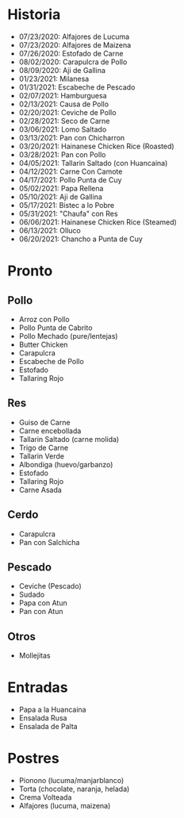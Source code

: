# Historia

- 07/23/2020: Alfajores de Lucuma
- 07/23/2020: Alfajores de Maizena
- 07/26/2020: Estofado de Carne
- 08/02/2020: Carapulcra de Pollo
- 08/09/2020: Aji de Gallina
- 01/23/2021: Milanesa
- 01/31/2021: Escabeche de Pescado
- 02/07/2021: Hamburguesa
- 02/13/2021: Causa de Pollo
- 02/20/2021: Ceviche de Pollo
- 02/28/2021: Seco de Carne
- 03/06/2021: Lomo Saltado
- 03/13/2021: Pan con Chicharron
- 03/20/2021: Hainanese Chicken Rice (Roasted)
- 03/28/2021: Pan con Pollo
- 04/05/2021: Tallarin Saltado (con Huancaina)
- 04/12/2021: Carne Con Camote
- 04/17/2021: Pollo Punta de Cuy
- 05/02/2021: Papa Rellena
- 05/10/2021: Aji de Gallina
- 05/17/2021: Bistec a lo Pobre
- 05/31/2021: "Chaufa" con Res
- 06/06/2021: Hainanese Chicken Rice (Steamed)
- 06/13/2021: Olluco
- 06/20/2021: Chancho a Punta de Cuy

# Pronto

## Pollo

- Arroz con Pollo
- Pollo Punta de Cabrito
- Pollo Mechado (pure/lentejas)
- Butter Chicken
- Carapulcra
- Escabeche de Pollo
- Estofado
- Tallaring Rojo

## Res

- Guiso de Carne
- Carne encebollada
- Tallarin Saltado (carne molida)
- Trigo de Carne
- Tallarin Verde
- Albondiga (huevo/garbanzo)
- Estofado
- Tallaring Rojo
- Carne Asada

## Cerdo

- Carapulcra
- Pan con Salchicha

## Pescado

- Ceviche (Pescado)
- Sudado
- Papa con Atun
- Pan con Atun

## Otros

- Mollejitas

# Entradas

- Papa a la Huancaina
- Ensalada Rusa
- Ensalada de Palta

# Postres

- Pionono (lucuma/manjarblanco)
- Torta (chocolate, naranja, helada)
- Crema Volteada
- Alfajores (lucuma, maizena)
